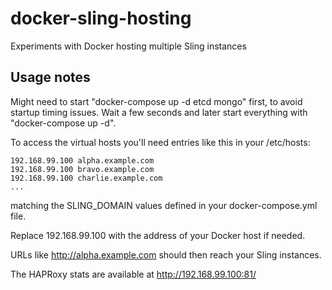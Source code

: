 # docker-sling-hosting
Experiments with Docker hosting multiple Sling instances

## Usage notes
Might need to start "docker-compose up -d etcd mongo" first, to avoid startup timing issues.
Wait a few seconds and later start everything with "docker-compose up -d".

To access the virtual hosts you'll need entries like this in your /etc/hosts:

    192.168.99.100 alpha.example.com
    192.168.99.100 bravo.example.com
    192.168.99.100 charlie.example.com
    ...

matching the SLING_DOMAIN values defined in your docker-compose.yml file.

Replace 192.168.99.100 with the address of your Docker host if needed.

URLs like http://alpha.example.com should then reach your Sling instances.

The HAPRoxy stats are available at http://192.168.99.100:81/
